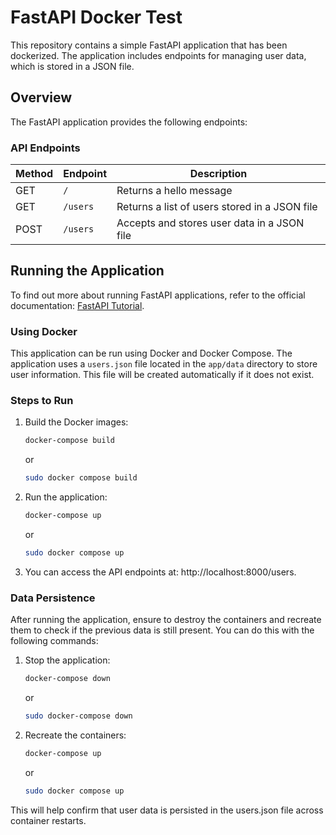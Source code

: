 # FastAPI Docker Test

This repository contains a simple FastAPI application that has been dockerized. The application includes endpoints for managing user data, which is stored in a JSON file.

## Overview

The FastAPI application provides the following endpoints:

### API Endpoints

| Method | Endpoint  | Description                                      |
|--------|-----------|--------------------------------------------------|
| GET    | `/`       | Returns a hello message                          |
| GET    | `/users`  | Returns a list of users stored in a JSON file   |
| POST   | `/users`  | Accepts and stores user data in a JSON file     |

## Running the Application

To find out more about running FastAPI applications, refer to the official documentation: [FastAPI Tutorial](https://fastapi.tiangolo.com/tutorial/first-steps/).

### Using Docker

This application can be run using Docker and Docker Compose. The application uses a `users.json` file located in the `app/data` directory to store user information. This file will be created automatically if it does not exist.

### Steps to Run

1. Build the Docker images:
   ```bash
   docker-compose build
   ```
   or
   ```bash
   sudo docker compose build
   ```

2. Run the application:
   ```bash
   docker-compose up
   ```
   or
   ```bash
   sudo docker compose up
   ```

3. You can access the API endpoints at: http://localhost:8000/users.

### Data Persistence
After running the application, ensure to destroy the containers and recreate them to check if the previous data is still present. You can do this with the following commands:

1. Stop the application:
   ```bash
   docker-compose down
   ```
   or
    ```bash
   sudo docker-compose down
    ```
2. Recreate the containers:
   ```bash
   docker-compose up
   ```
   or
   ```bash
   sudo docker compose up
    ```
This will help confirm that user data is persisted in the users.json file across container restarts.